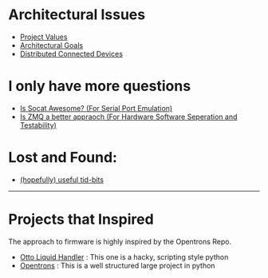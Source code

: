 # Architectural Issues
- [Project Values](./Architecture/Values)
- [Architectural Goals](./Architecture/Goals)
- [Distributed Connected Devices](./Architecture/DistributedDevices)

# I only have more questions
- [Is Socat Awesome? (For Serial Port Emulation)](./QuestionLog/IsSocatAwesome.md)
- [Is ZMQ a better appraoch (For Hardware Software Seperation and Testability)](./QuestionLog/SerialOverSocatVsZMQ.md)

# Lost and Found: 
- [(hopefully) useful tid-bits](./QuestionLog/README.md)

---

# Projects that Inspired
The approach to firmware is highly inspired by the Opentrons Repo.

- [Otto Liquid Handler](https://openliquidhandler.com/Software) : This one is a hacky, scripting style python
- [Opentrons](https://github.com/Opentrons/opentrons) : This is a well structured large project in python
